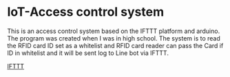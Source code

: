 # IoT-Access control system

This is an access control system based on the IFTTT platform and arduino. The program was created when I was in high school. The system is to read the RFID card ID set as a whitelist and RFID card reader can pass the Card  if ID in whitelist and  it will be sent log to Line bot via IFTTT.

[IFTTT](./photos/main.png)